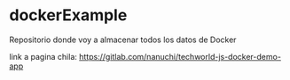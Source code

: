 # dockerExample
Repositorio donde voy a almacenar todos los datos de Docker

link a pagina chila: https://gitlab.com/nanuchi/techworld-js-docker-demo-app
